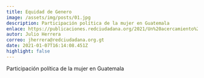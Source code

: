 ```yaml
---
title: Equidad de Genero
image: /assets/img/posts/01.jpg
description: Participación política de la mujer en Guatemala
enlace: https://publicaciones.redciudadana.org/2021/Un%20acercamiento%20a%20la%20Justicia%20Abierta%20en%20Guatemala%20Justicia%20Abierta%20-%20Red%20Ciudadana.pdf
autor: Julio Herrera
correo: jherrera@redciudadana.org.gt
date: 2021-01-07T16:14:08.451Z
highlight: false
---
```

Participación política de la mujer en Guatemala